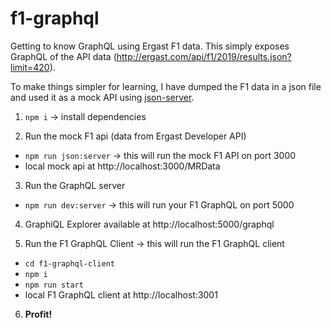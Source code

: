 # f1-graphql
Getting to know GraphQL using Ergast F1 data. This simply exposes GraphQL of the API data (http://ergast.com/api/f1/2019/results.json?limit=420).

To make things simpler for learning, I have dumped the F1 data in a json file and used it as a mock API using [json-server](https://github.com/typicode/json-server).

1. `npm i` -> install dependencies

2. Run the mock F1 api (data from Ergast Developer API)
- `npm run json:server` -> this will run the mock F1 API on port 3000
- local mock api at http://localhost:3000/MRData

3. Run the GraphQL server
- `npm run dev:server` -> this will run your F1 GraphQL on port 5000

4. GraphiQL Explorer available at http://localhost:5000/graphql

5. Run the F1 GraphQL Client -> this will run the F1 GraphQL client
- `cd f1-graphql-client`
- `npm i`
- `npm run start`
- local F1 GraphQL client at http://localhost:3001

6. **Profit!**
